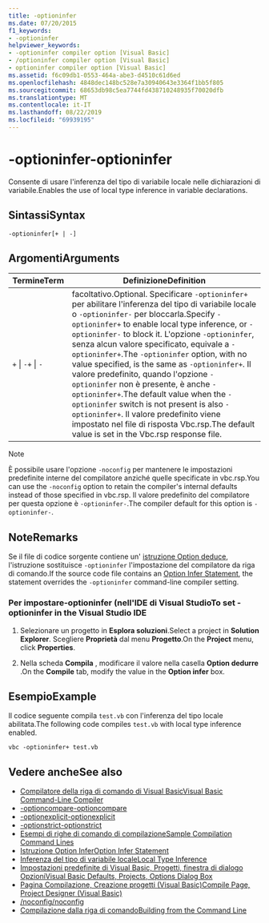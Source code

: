 ```yaml
---
title: -optioninfer
ms.date: 07/20/2015
f1_keywords:
- -optioninfer
helpviewer_keywords:
- -optioninfer compiler option [Visual Basic]
- /optioninfer compiler option [Visual Basic]
- optioninfer compiler option [Visual Basic]
ms.assetid: f6c09db1-0553-464a-abe3-d4510c61d6ed
ms.openlocfilehash: 4848dec148bc528e7a30940643e3364f1bb5f805
ms.sourcegitcommit: 68653db98c5ea7744fd438710248935f70020dfb
ms.translationtype: MT
ms.contentlocale: it-IT
ms.lasthandoff: 08/22/2019
ms.locfileid: "69939195"
---
```

# <a name="-optioninfer"></a><span data-ttu-id="4a650-102">-optioninfer</span><span class="sxs-lookup"><span data-stu-id="4a650-102">-optioninfer</span></span>
<span data-ttu-id="4a650-103">Consente di usare l'inferenza del tipo di variabile locale nelle dichiarazioni di variabile.</span><span class="sxs-lookup"><span data-stu-id="4a650-103">Enables the use of local type inference in variable declarations.</span></span>  
  
## <a name="syntax"></a><span data-ttu-id="4a650-104">Sintassi</span><span class="sxs-lookup"><span data-stu-id="4a650-104">Syntax</span></span>  
  
```  
-optioninfer[+ | -]  
```  
  
## <a name="arguments"></a><span data-ttu-id="4a650-105">Argomenti</span><span class="sxs-lookup"><span data-stu-id="4a650-105">Arguments</span></span>  
  
|<span data-ttu-id="4a650-106">Termine</span><span class="sxs-lookup"><span data-stu-id="4a650-106">Term</span></span>|<span data-ttu-id="4a650-107">Definizione</span><span class="sxs-lookup"><span data-stu-id="4a650-107">Definition</span></span>|  
|---|---|  
|<span data-ttu-id="4a650-108">`+` &#124; `-`</span><span class="sxs-lookup"><span data-stu-id="4a650-108">`+` &#124; `-`</span></span>|<span data-ttu-id="4a650-109">facoltativo.</span><span class="sxs-lookup"><span data-stu-id="4a650-109">Optional.</span></span> <span data-ttu-id="4a650-110">Specificare `-optioninfer+` per abilitare l'inferenza del tipo di variabile locale o `-optioninfer-` per bloccarla.</span><span class="sxs-lookup"><span data-stu-id="4a650-110">Specify `-optioninfer+` to enable local type inference, or `-optioninfer-` to block it.</span></span> <span data-ttu-id="4a650-111">L'opzione `-optioninfer`, senza alcun valore specificato, equivale a `-optioninfer+`.</span><span class="sxs-lookup"><span data-stu-id="4a650-111">The `-optioninfer` option, with no value specified, is the same as `-optioninfer+`.</span></span> <span data-ttu-id="4a650-112">Il valore predefinito, quando l'opzione `-optioninfer` non è presente, è anche `-optioninfer+`.</span><span class="sxs-lookup"><span data-stu-id="4a650-112">The default value when the `-optioninfer` switch is not present is also `-optioninfer+`.</span></span> <span data-ttu-id="4a650-113">Il valore predefinito viene impostato nel file di risposta Vbc.rsp.</span><span class="sxs-lookup"><span data-stu-id="4a650-113">The default value is set in the Vbc.rsp response file.</span></span>|  
  
> [!NOTE]
> <span data-ttu-id="4a650-114">È possibile usare l'opzione `-noconfig` per mantenere le impostazioni predefinite interne del compilatore anziché quelle specificate in vbc.rsp.</span><span class="sxs-lookup"><span data-stu-id="4a650-114">You can use the `-noconfig` option to retain the compiler's internal defaults instead of those specified in vbc.rsp.</span></span> <span data-ttu-id="4a650-115">Il valore predefinito del compilatore per questa opzione è `-optioninfer-`.</span><span class="sxs-lookup"><span data-stu-id="4a650-115">The compiler default for this option is `-optioninfer-`.</span></span>  
  
## <a name="remarks"></a><span data-ttu-id="4a650-116">Note</span><span class="sxs-lookup"><span data-stu-id="4a650-116">Remarks</span></span>  
 <span data-ttu-id="4a650-117">Se il file di codice sorgente contiene un' [istruzione Option deduce](../../../visual-basic/language-reference/statements/option-infer-statement.md), l'istruzione sostituisce `-optioninfer` l'impostazione del compilatore da riga di comando.</span><span class="sxs-lookup"><span data-stu-id="4a650-117">If the source code file contains an [Option Infer Statement](../../../visual-basic/language-reference/statements/option-infer-statement.md), the statement overrides the `-optioninfer` command-line compiler setting.</span></span>  
  
### <a name="to-set--optioninfer-in-the-visual-studio-ide"></a><span data-ttu-id="4a650-118">Per impostare-optioninfer (nell'IDE di Visual Studio</span><span class="sxs-lookup"><span data-stu-id="4a650-118">To set -optioninfer in the Visual Studio IDE</span></span>  
  
1. <span data-ttu-id="4a650-119">Selezionare un progetto in **Esplora soluzioni**.</span><span class="sxs-lookup"><span data-stu-id="4a650-119">Select a project in **Solution Explorer**.</span></span> <span data-ttu-id="4a650-120">Scegliere **Proprietà** dal menu **Progetto**.</span><span class="sxs-lookup"><span data-stu-id="4a650-120">On the **Project** menu, click **Properties**.</span></span>  
  
2. <span data-ttu-id="4a650-121">Nella scheda **Compila** , modificare il valore nella casella **Option dedurre** .</span><span class="sxs-lookup"><span data-stu-id="4a650-121">On the **Compile** tab, modify the value in the **Option infer** box.</span></span>  
  
## <a name="example"></a><span data-ttu-id="4a650-122">Esempio</span><span class="sxs-lookup"><span data-stu-id="4a650-122">Example</span></span>  
 <span data-ttu-id="4a650-123">Il codice seguente compila `test.vb` con l'inferenza del tipo locale abilitata.</span><span class="sxs-lookup"><span data-stu-id="4a650-123">The following code compiles `test.vb` with local type inference enabled.</span></span>  
  
```console
vbc -optioninfer+ test.vb  
```  
  
## <a name="see-also"></a><span data-ttu-id="4a650-124">Vedere anche</span><span class="sxs-lookup"><span data-stu-id="4a650-124">See also</span></span>

- [<span data-ttu-id="4a650-125">Compilatore della riga di comando di Visual Basic</span><span class="sxs-lookup"><span data-stu-id="4a650-125">Visual Basic Command-Line Compiler</span></span>](../../../visual-basic/reference/command-line-compiler/index.md)
- [<span data-ttu-id="4a650-126">-optioncompare</span><span class="sxs-lookup"><span data-stu-id="4a650-126">-optioncompare</span></span>](../../../visual-basic/reference/command-line-compiler/optioncompare.md)
- [<span data-ttu-id="4a650-127">-optionexplicit</span><span class="sxs-lookup"><span data-stu-id="4a650-127">-optionexplicit</span></span>](../../../visual-basic/reference/command-line-compiler/optionexplicit.md)
- [<span data-ttu-id="4a650-128">-optionstrict</span><span class="sxs-lookup"><span data-stu-id="4a650-128">-optionstrict</span></span>](../../../visual-basic/reference/command-line-compiler/optionstrict.md)
- [<span data-ttu-id="4a650-129">Esempi di righe di comando di compilazione</span><span class="sxs-lookup"><span data-stu-id="4a650-129">Sample Compilation Command Lines</span></span>](../../../visual-basic/reference/command-line-compiler/sample-compilation-command-lines.md)
- [<span data-ttu-id="4a650-130">Istruzione Option Infer</span><span class="sxs-lookup"><span data-stu-id="4a650-130">Option Infer Statement</span></span>](../../../visual-basic/language-reference/statements/option-infer-statement.md)
- [<span data-ttu-id="4a650-131">Inferenza del tipo di variabile locale</span><span class="sxs-lookup"><span data-stu-id="4a650-131">Local Type Inference</span></span>](../../../visual-basic/programming-guide/language-features/variables/local-type-inference.md)
- [<span data-ttu-id="4a650-132">Impostazioni predefinite di Visual Basic, Progetti, finestra di dialogo Opzioni</span><span class="sxs-lookup"><span data-stu-id="4a650-132">Visual Basic Defaults, Projects, Options Dialog Box</span></span>](/visualstudio/ide/reference/visual-basic-defaults-projects-options-dialog-box)
- [<span data-ttu-id="4a650-133">Pagina Compilazione, Creazione progetti (Visual Basic)</span><span class="sxs-lookup"><span data-stu-id="4a650-133">Compile Page, Project Designer (Visual Basic)</span></span>](/visualstudio/ide/reference/compile-page-project-designer-visual-basic)
- [<span data-ttu-id="4a650-134">/noconfig</span><span class="sxs-lookup"><span data-stu-id="4a650-134">/noconfig</span></span>](../../../visual-basic/reference/command-line-compiler/noconfig.md)
- [<span data-ttu-id="4a650-135">Compilazione dalla riga di comando</span><span class="sxs-lookup"><span data-stu-id="4a650-135">Building from the Command Line</span></span>](../../../visual-basic/reference/command-line-compiler/building-from-the-command-line.md)
